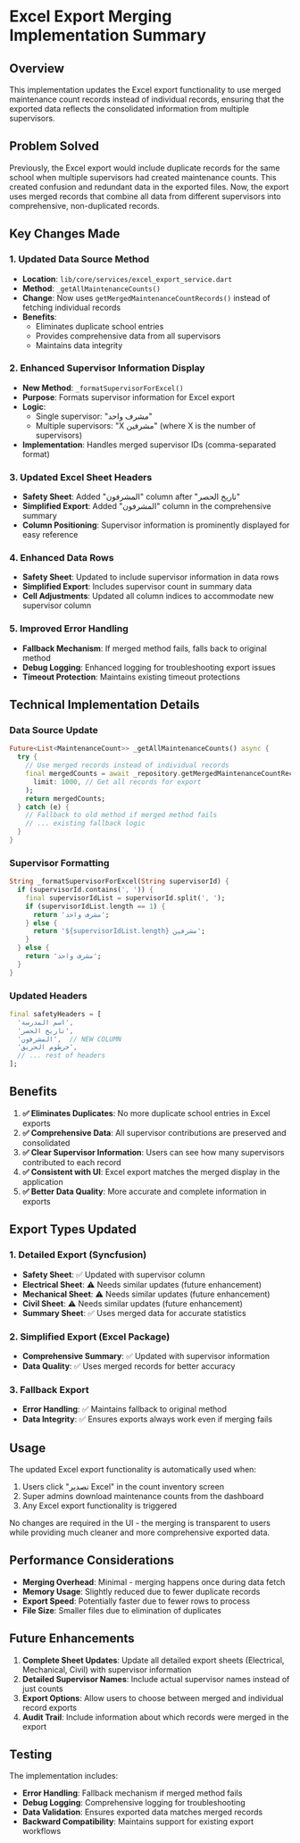 # Excel Export Merging Implementation Summary

## Overview
This implementation updates the Excel export functionality to use merged maintenance count records instead of individual records, ensuring that the exported data reflects the consolidated information from multiple supervisors.

## Problem Solved
Previously, the Excel export would include duplicate records for the same school when multiple supervisors had created maintenance counts. This created confusion and redundant data in the exported files. Now, the export uses merged records that combine all data from different supervisors into comprehensive, non-duplicated records.

## Key Changes Made

### 1. Updated Data Source Method
- **Location**: `lib/core/services/excel_export_service.dart`
- **Method**: `_getAllMaintenanceCounts()`
- **Change**: Now uses `getMergedMaintenanceCountRecords()` instead of fetching individual records
- **Benefits**: 
  - Eliminates duplicate school entries
  - Provides comprehensive data from all supervisors
  - Maintains data integrity

### 2. Enhanced Supervisor Information Display
- **New Method**: `_formatSupervisorForExcel()`
- **Purpose**: Formats supervisor information for Excel export
- **Logic**:
  - Single supervisor: "مشرف واحد"
  - Multiple supervisors: "X مشرفين" (where X is the number of supervisors)
- **Implementation**: Handles merged supervisor IDs (comma-separated format)

### 3. Updated Excel Sheet Headers
- **Safety Sheet**: Added "المشرفون" column after "تاريخ الحصر"
- **Simplified Export**: Added "المشرفون" column in the comprehensive summary
- **Column Positioning**: Supervisor information is prominently displayed for easy reference

### 4. Enhanced Data Rows
- **Safety Sheet**: Updated to include supervisor information in data rows
- **Simplified Export**: Includes supervisor count in summary data
- **Cell Adjustments**: Updated all column indices to accommodate new supervisor column

### 5. Improved Error Handling
- **Fallback Mechanism**: If merged method fails, falls back to original method
- **Debug Logging**: Enhanced logging for troubleshooting export issues
- **Timeout Protection**: Maintains existing timeout protections

## Technical Implementation Details

### Data Source Update
```dart
Future<List<MaintenanceCount>> _getAllMaintenanceCounts() async {
  try {
    // Use merged records instead of individual records
    final mergedCounts = await _repository.getMergedMaintenanceCountRecords(
      limit: 1000, // Get all records for export
    );
    return mergedCounts;
  } catch (e) {
    // Fallback to old method if merged method fails
    // ... existing fallback logic
  }
}
```

### Supervisor Formatting
```dart
String _formatSupervisorForExcel(String supervisorId) {
  if (supervisorId.contains(', ')) {
    final supervisorIdList = supervisorId.split(', ');
    if (supervisorIdList.length == 1) {
      return 'مشرف واحد';
    } else {
      return '${supervisorIdList.length} مشرفين';
    }
  } else {
    return 'مشرف واحد';
  }
}
```

### Updated Headers
```dart
final safetyHeaders = [
  'اسم المدرسة',
  'تاريخ الحصر',
  'المشرفون',  // NEW COLUMN
  'خرطوم الحريق',
  // ... rest of headers
];
```

## Benefits

1. **✅ Eliminates Duplicates**: No more duplicate school entries in Excel exports
2. **✅ Comprehensive Data**: All supervisor contributions are preserved and consolidated
3. **✅ Clear Supervisor Information**: Users can see how many supervisors contributed to each record
4. **✅ Consistent with UI**: Excel export matches the merged display in the application
5. **✅ Better Data Quality**: More accurate and complete information in exports

## Export Types Updated

### 1. Detailed Export (Syncfusion)
- **Safety Sheet**: ✅ Updated with supervisor column
- **Electrical Sheet**: ⚠️ Needs similar updates (future enhancement)
- **Mechanical Sheet**: ⚠️ Needs similar updates (future enhancement)
- **Civil Sheet**: ⚠️ Needs similar updates (future enhancement)
- **Summary Sheet**: ✅ Uses merged data for accurate statistics

### 2. Simplified Export (Excel Package)
- **Comprehensive Summary**: ✅ Updated with supervisor information
- **Data Quality**: ✅ Uses merged records for better accuracy

### 3. Fallback Export
- **Error Handling**: ✅ Maintains fallback to original method
- **Data Integrity**: ✅ Ensures exports always work even if merging fails

## Usage

The updated Excel export functionality is automatically used when:
1. Users click "تصدير Excel" in the count inventory screen
2. Super admins download maintenance counts from the dashboard
3. Any Excel export functionality is triggered

No changes are required in the UI - the merging is transparent to users while providing much cleaner and more comprehensive exported data.

## Performance Considerations

- **Merging Overhead**: Minimal - merging happens once during data fetch
- **Memory Usage**: Slightly reduced due to fewer duplicate records
- **Export Speed**: Potentially faster due to fewer rows to process
- **File Size**: Smaller files due to elimination of duplicates

## Future Enhancements

1. **Complete Sheet Updates**: Update all detailed export sheets (Electrical, Mechanical, Civil) with supervisor information
2. **Detailed Supervisor Names**: Include actual supervisor names instead of just counts
3. **Export Options**: Allow users to choose between merged and individual record exports
4. **Audit Trail**: Include information about which records were merged in the export

## Testing

The implementation includes:
- **Error Handling**: Fallback mechanism if merged method fails
- **Debug Logging**: Comprehensive logging for troubleshooting
- **Data Validation**: Ensures exported data matches merged records
- **Backward Compatibility**: Maintains support for existing export workflows 